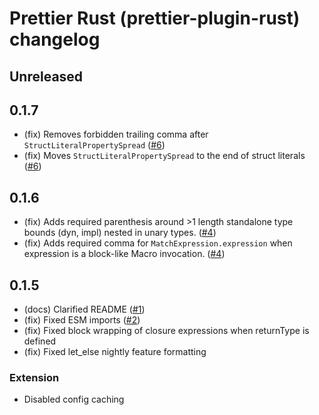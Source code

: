 # Prettier Rust (prettier-plugin-rust) changelog

## Unreleased

## 0.1.7

- (fix) Removes forbidden trailing comma after `StructLiteralPropertySpread` ([#6](https://github.com/jinxdash/prettier-plugin-rust/pull/6))
- (fix) Moves `StructLiteralPropertySpread` to the end of struct literals ([#6](https://github.com/jinxdash/prettier-plugin-rust/pull/6))

## 0.1.6

- (fix) Adds required parenthesis around >1 length standalone type bounds (dyn, impl) nested in unary types. ([#4](https://github.com/jinxdash/prettier-plugin-rust/pull/4))
- (fix) Adds required comma for `MatchExpression.expression` when expression is a block-like Macro invocation. ([#4](https://github.com/jinxdash/prettier-plugin-rust/pull/4))

## 0.1.5

- (docs) Clarified README ([#1](https://github.com/jinxdash/prettier-plugin-rust/issues/1))
- (fix) Fixed ESM imports ([#2](https://github.com/jinxdash/prettier-plugin-rust/issues/2))
- (fix) Fixed block wrapping of closure expressions when returnType is defined
- (fix) Fixed let_else nightly feature formatting

### Extension

- Disabled config caching
